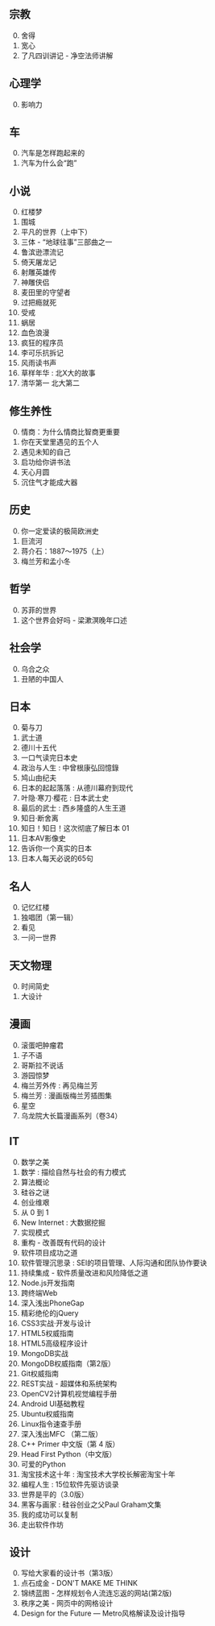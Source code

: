 宗教
---
0. 舍得
0. 宽心
0. 了凡四训讲记 - 净空法师讲解

心理学
---
0. 影响力

车
--
0. 汽车是怎样跑起来的
0. 汽车为什么会“跑”

小说
---
0. 红楼梦
0. 围城
0. 平凡的世界（上中下）
0. 三体 - “地球往事”三部曲之一
0. 鲁滨逊漂流记
0. 倚天屠龙记
0. 射雕英雄传
0. 神雕侠侣
0. 麦田里的守望者
0. 过把瘾就死
0. 受戒
0. 蜗居
0. 血色浪漫
0. 疯狂的程序员
0. 李可乐抗拆记
0. 风雨读书声
0. 草样年华 : 北X大的故事
0. 清华第一 北大第二

修生养性
---
0. 情商：为什么情商比智商更重要
0. 你在天堂里遇见的五个人 
0. 遇见未知的自己
0. 启功给你讲书法
0. 天心月圆
0. 沉住气才能成大器

历史
---
0. 你一定爱读的极简欧洲史
0. 巨流河
0. 蒋介石：1887～1975（上）
0. 梅兰芳和孟小冬

哲学
---
0. 苏菲的世界
0. 这个世界会好吗 - 梁漱溟晚年口述

社会学
---
0. 乌合之众
0. 丑陋的中国人

日本
---
0. 菊与刀
0. 武士道
0. 德川十五代
0. 一口气读完日本史
0. 政治与人生 : 中曾根康弘回憶錄
0. 鸠山由纪夫
0. 日本的起起落落 : 从德川幕府到现代
0. 叶隐·寒刀·樱花 : 日本武士史
0. 最后的武士 : 西乡隆盛的人生王道
0. 知日·断舍离
0. 知日！知日！这次彻底了解日本 01 
0. 日本AV影像史
0. 告诉你一个真实的日本
0. 日本人每天必说的65句

名人
---
0. 记忆红楼
0. 独唱团（第一辑）
0. 看见
0. 一问一世界

天文物理
---
0. 时间简史
0. 大设计

漫画
---
0. 滚蛋吧肿瘤君
0. 子不语
0. 哥斯拉不说话
0. 游园惊梦
0. 梅兰芳外传 : 再见梅兰芳
0. 梅兰芳 : 漫画版梅兰芳插图集
0. 星空
0. 乌龙院大长篇漫画系列（卷34）

IT
--
0. 数学之美
0. 数学 : 描绘自然与社会的有力模式
0. 算法概论
0. 硅谷之谜
0. 创业维艰
0. 从 0 到 1
0. New Internet : 大数据挖掘
0. 实现模式
0. 重构 - 改善既有代码的设计
0. 软件项目成功之道
0. 软件管理沉思录 : SEI的项目管理、人际沟通和团队协作要诀
0. 持续集成 - 软件质量改进和风险降低之道
0. Node.js开发指南
0. 跨终端Web
0. 深入浅出PhoneGap
0. 精彩绝伦的jQuery
0. CSS3实战·开发与设计
0. HTML5权威指南
0. HTML5高级程序设计
0. MongoDB实战
0. MongoDB权威指南（第2版）
0. Git权威指南
0. REST实战 - 超媒体和系统架构
0. OpenCV2计算机视觉编程手册
0. Android UI基础教程
0. Ubuntu权威指南
0. Linux指令速查手册
0. 深入浅出MFC （第二版）
0. C++ Primer 中文版（第 4 版）
0. Head First Python（中文版）
0. 可爱的Python
0. 淘宝技术这十年 : 淘宝技术大学校长解密淘宝十年
0. 编程人生 : 15位软件先驱访谈录
0. 世界是平的（3.0版）
0. 黑客与画家 : 硅谷创业之父Paul Graham文集
0. 我的成功可以复制
0. 走出软件作坊

设计
---
0. 写给大家看的设计书（第3版）
0. 点石成金 - DON'T MAKE ME THINK
0. 锦绣蓝图 - 怎样规划令人流连忘返的网站(第2版)
0. 秩序之美 - 网页中的网格设计
0. Design for the Future — Metro风格解读及设计指导

